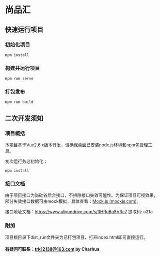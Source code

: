# 尚品汇

## 快速运行项目

### 初始化项目

```
npm install
```

### 构建并运行项目
```
npm run serve
```

### 打包发布
```
npm run build
```



## 二次开发须知

### 项目概括

本项目基于Vue2.6.x版本开发，请确保桌面已安装node.js环境和npm包管理工具。

初次运行务必初始化：

```
npm install
```



### 接口文档

由于项目接口为尚硅谷后台接口，不排除接口失效可能性。为保证项目可视效果，部分失效接口数据可由mock模拟，具体查看：[Mock.js (mockjs.com)](http://mockjs.com/)。

接口地址文档：https://www.aliyundrive.com/s/3HRuBq8VRc7 提取码: o21a



### 附加

项目根目录下dist_run文件夹为已打包项目，打开index.html即可直接运行。



#### 有疑问可联系：trk12138@163.com by Charhua

